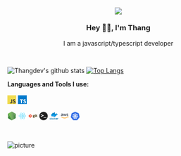<h3 align='center'>
<p align="center"><a href="https://ericclemmons.com"><img width="80%" src="https://rishavanand.github.io/static/images/greetings.gif" /></a></p>

Hey 👋🏻, I'm Thang
</h3> 
<p align='center'>I am a javascript/typescript developer</p>
<br />

![Thangdev's github stats](https://github-readme-stats.vercel.app/api?username=thangdev&theme=dark&show_icons=true)
[![Top Langs](https://github-readme-stats.vercel.app/api/top-langs/?username=thangdev&layout=compact)](https://github.com/anuraghazra/github-readme-stats)



<!-- ![Top Langs](https://github-readme-stats.vercel.app/api/top-langs/?username=thangdev) -->


**Languages and Tools I use:** 
<br>
<br>
<code><img height="20" src="https://raw.githubusercontent.com/github/explore/80688e429a7d4ef2fca1e82350fe8e3517d3494d/topics/javascript/javascript.png"></code>
<code><img height="20" src="https://raw.githubusercontent.com/github/explore/80688e429a7d4ef2fca1e82350fe8e3517d3494d/topics/typescript/typescript.png"></code>

<code><img height="20" src="https://raw.githubusercontent.com/github/explore/80688e429a7d4ef2fca1e82350fe8e3517d3494d/topics/nodejs/nodejs.png"></code>
<code><img height="20" src="https://raw.githubusercontent.com/github/explore/80688e429a7d4ef2fca1e82350fe8e3517d3494d/topics/react/react.png"></code>
<code><img height="20" src="https://raw.githubusercontent.com/github/explore/80688e429a7d4ef2fca1e82350fe8e3517d3494d/topics/git/git.png"></code>
<code><img height="20" src="https://raw.githubusercontent.com/github/explore/80688e429a7d4ef2fca1e82350fe8e3517d3494d/topics/terminal/terminal.png"></code>
<code><img height="20" src="https://raw.githubusercontent.com/github/explore/80688e429a7d4ef2fca1e82350fe8e3517d3494d/topics/docker/docker.png"></code>
<code><img height="20" src="https://raw.githubusercontent.com/github/explore/80688e429a7d4ef2fca1e82350fe8e3517d3494d/topics/aws/aws.png"></code>
<code><img height="20" src="https://raw.githubusercontent.com/github/explore/80688e429a7d4ef2fca1e82350fe8e3517d3494d/topics/kubernetes/kubernetes.png"></code>

<br>

![picture](https://raw.githubusercontent.com/saadeghi/saadeghi/master/dino.gif)
<br />










